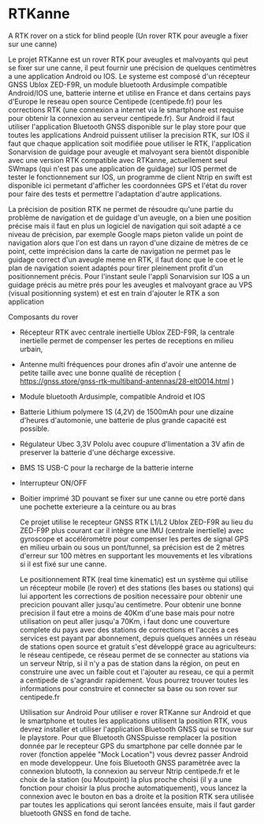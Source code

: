 # RTKanne
A RTK rover on a stick for blind people (Un rover RTK pour aveugle a fixer sur une canne)

Le projet RTKanne est un rover RTK pour aveugles et malvoyants qui peut se fixer sur une canne, il peut fournir une précision de quelques centimètres a une application Android ou IOS. Le systeme est composé d'un récepteur GNSS Ublox ZED-F9R, un module bluetooth Ardusimple compatible Android/IOS une, batterie interne et utilise en France et dans certains pays d'Europe le reseau open source Centipede (centipede.fr) pour les corrections RTK (une connexion a internet via le smartphone est requise pour obtenir la connexion au serveur centipede.fr). Sur Android il faut utiliser l'application Bluetooth GNSS disponible sur le play store pour que toutes les applications Android puissent utiliser la precision RTK, sur IOS il faut que chaque application soit modifiée poue utiliser le RTK, l'application Sonarvision de guidage pour aveugle et malvoyant sera bientôt disponible avec une version RTK compatible avec RTKanne, actuellement seul SWmaps (qui n'est pas une application de guidage) sur IOS permet de tester le fonctionnement sur IOS, un programme de client Ntrip en swift est disponible ici permetant d'afficher les coordonnées GPS et l'état du rover pour faire des tests et permettre l'adaptation d'autre applications.

La précision de position RTK ne permet de résoudre qu'une partie du problème de navigation et de guidage d'un aveugle, on a bien une position précise mais il faut en plus un logiciel de navigation qui soit adapté a ce niveau de précision, par exemple Google maps pieton valide un point de navigation alors que l'on est dans un rayon d'une dizaine de mètres de ce point, cette imprécision dans la carte de navigation ne permet pas le guidage correct d'un aveugle meme en RTK, il faut donc que le coe et le plan de navigation soient adaptés pour tirer pleinement profit d'un positionnement précis. Pour l'instant seule l'appli Sonarvision sur IOS a un guidage précis au mètre prés  pour les aveugles et malvoyant grace au VPS (visual positionning system) et est en train d'ajouter le RTK a son application   

Composants du rover
- Récepteur RTK avec centrale inertielle Ublox ZED-F9R, la centrale inertielle permet de compenser les pertes de receptions en milieu urbain,
- Antenne multi fréquences pour drones afin d'avoir une antenne de petite taille avec une bonne qualité de réception ( https://gnss.store/gnss-rtk-multiband-antennas/28-elt0014.html )
- Module bluetooth Ardusimple, compatible Android et IOS
- Batterie Lithium polymere 1S (4,2V) de 1500mAh pour une dizaine d'heures d'automonie, une batterie de plus grande capacité est possible.
- Régulateur Ubec 3,3V Pololu avec coupure d'limentation a 3V afin de preserver la batterie d'une décharge excessive.
- BMS 1S USB-C pour la recharge de la batterie interne
- Interrupteur ON/OFF
- Boitier imprimé 3D pouvant se fixer sur une canne ou etre porté dans une pochette exterieure a la ceinture ou au bras

  Ce projet utilise le recepteur GNSS RTK L1/L2 Ublox ZED-F9R au lieu du ZED-F9P plus courant car il intègre une IMU (centrale inertielle) avec gyroscope et accéléromètre pour compenser les pertes de signal GPS en milieu urbain ou sous un pont/tunnel, sa précision est de 2 mètres d'erreur sur 100 mètres en supportant les mouvements et les vibrations si il est fixé sur une canne.

  Le positionnement RTK (real time kinematic) est un système qui utilise un récepteur mobile (le rover) et des stations (les bases ou stations) qui lui apportent les corrections de position necessaire pour obtenir une precicion pouvant aller jusqu'au centimetre. Pour obtenir une bonne precision il faut etre a moins de 40Km d'une base mais pour notre utilisation on peut aller jusqu'a 70Km, i faut donc une couverture complete du pays avec des stations de corrections et l'accès a ces services est payant par abonnement, depuis quelques années un réseau de stations open source et gratuit s'est développé grace au agriculteurs: le réseau centipede, ce réseau permet de se connecter au stations via un serveur Ntrip, si il n'y a pas de station dans la région, on peut en construire une avec un faible cout et l'ajouter au reseau, ce qui a permit a centipede de s'agrandir rapidement. Vous pourrez trouver toutes les informations pour construire et connecter sa base ou son rover sur centipede.fr

   Utilisation sur Android
  Pour utiliser e rover RTKanne sur Android et que le smartphone et toutes les applications utilisent la position RTK, vous devrez installer et utiliser l'application Bluetooth GNSS qui se trouve sur le playstore. Pour que Bluetooth GNSSpuisse remplacer la position donnée par le recepteur GPS du smartphone par celle donnée par le rover (fonction appelée "Mock Location") vous devrez  passer Android en mode developpeur. Une fois Bluetooth GNSS paramètrée avec la connexion blutooth, la connexion au serveur Ntrip centipede.fr et le choix de la station (ou Moutpoint) la plus proche choisi (il y a une fonction pour choisir la plus proche automatiquement), vous lancez la connexion avec le bouton en bas a droite et la position RTK sera utilisée par toutes les applications qui seront lancées ensuite, mais il faut garder bluetooth GNSS en fond de tache.   
  
